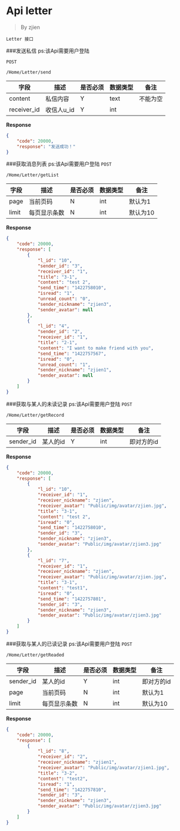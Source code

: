 Api letter
===
>By zjien

`Letter 接口`

###发送私信
ps:该Api需要用户登陆

`POST`

`/Home/Letter/send`

字段 | 描述 | 是否必须 | 数据类型 | 备注
--------------------- | ----------------- | ----------------- | ---------------------- | ------------------
content | 私信内容 | Y | text | 不能为空
receiver_id | 收信人u_id | Y | int |

**Response**
```json
{
    "code": 20000,
    "response": "发送成功！"
}
```



###获取消息列表
ps:该Api需要用户登陆
`POST`

`/Home/Letter/getList`

字段 | 描述 | 是否必须 | 数据类型 | 备注
--------------------- | ----------------- | ----------------- | ---------------------- | ------------------
page | 当前页码 | N | int | 默认为1
limit | 每页显示条数 | N | int | 默认为10

**Response**
```json
{
    "code": 20000,
    "response": [
        {
            "l_id": "10",
            "sender_id": "3",
            "receiver_id": "1",
            "title": "3-1",
            "content": "test 2",
            "send_time": "1422758010",
            "isread": "1",
            "unread_count": "0",
            "sender_nickname": "zjien3",
            "sender_avatar": null
        },
        {
            "l_id": "4",
            "sender_id": "2",
            "receiver_id": "1",
            "title": "2-1",
            "content": "I want to make friend with you",
            "send_time": "1422757567",
            "isread": "0",
            "unread_count": "1",
            "sender_nickname": "zjien1",
            "sender_avatar": null
        }
    ]
}
```




###获取与某人的未读记录
ps:该Api需要用户登陆
`POST`

`/Home/Letter/getRecord`

字段 | 描述 | 是否必须 | 数据类型 | 备注
--------------------- | ----------------- | ----------------- | ---------------------- | ------------------
sender_id | 某人的id | Y | int | 即对方的id 

**Response**
```json
{
    "code": 20000,
    "response": [
        {
            "l_id": "10",
            "receiver_id": "1",
            "receiver_nickname": "zjien",
            "receiver_avatar": "Public/img/avatar/zjien.jpg",
            "title": "3-1",
            "content": "test 2",
            "isread": "0",
            "send_time": "1422758010",
            "sender_id": "3",
            "sender_nickname": "zjien3",
            "sender_avatar": "Public/img/avatar/zjien3.jpg"
        },
        {
            "l_id": "7",
            "receiver_id": "1",
            "receiver_nickname": "zjien",
            "receiver_avatar": "Public/img/avatar/zjien.jpg",
            "title": "3-1",
            "content": "test1",
            "isread": "0",
            "send_time": "1422757801",
            "sender_id": "3",
            "sender_nickname": "zjien3",
            "sender_avatar": "Public/img/avatar/zjien3.jpg"
        }
    ]
}
```




###获取与某人的已读记录
ps:该Api需要用户登陆
`POST`

`/Home/Letter/getReaded`

字段 | 描述 | 是否必须 | 数据类型 | 备注
--------------------- | ----------------- | ----------------- | ---------------------- | ------------------
sender_id | 某人的id | Y | int | 即对方的id 
page | 当前页码 | N | int | 默认为1
limit | 每页显示条数 | N | int | 默认为10

**Response**
```json
{
    "code": 20000,
    "response": [
        {
            "l_id": "8",
            "receiver_id": "2",
            "receiver_nickname": "zjien1",
            "receiver_avatar": "Public/img/avatar/zjien1.jpg",
            "title": "3-2",
            "content": "test2",
            "isread": "1",
            "send_time": "1422757810",
            "sender_id": "3",
            "sender_nickname": "zjien3",
            "sender_avatar": "Public/img/avatar/zjien3.jpg"
        }
    ]
}
```